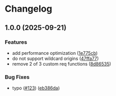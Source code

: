 # Changelog

## 1.0.0 (2025-09-21)


### Features

* add performance optimization ([1e775cb](https://github.com/stfsy/go-cors/commit/1e775cb021c2c446ab484b5ea508a95b96827412))
* do not support wildcard origins ([47ffa77](https://github.com/stfsy/go-cors/commit/47ffa770183084e0a1a10100756628e2c4c38bd0))
* remove 2 of 3 custom req functions ([8d86535](https://github.com/stfsy/go-cors/commit/8d86535406119c25dc673f8c2a6cecaf34d994ff))


### Bug Fixes

* typo ([#123](https://github.com/stfsy/go-cors/issues/123)) ([eb386da](https://github.com/stfsy/go-cors/commit/eb386daa8a7114258cb447a2f4b4044a2059077e))
